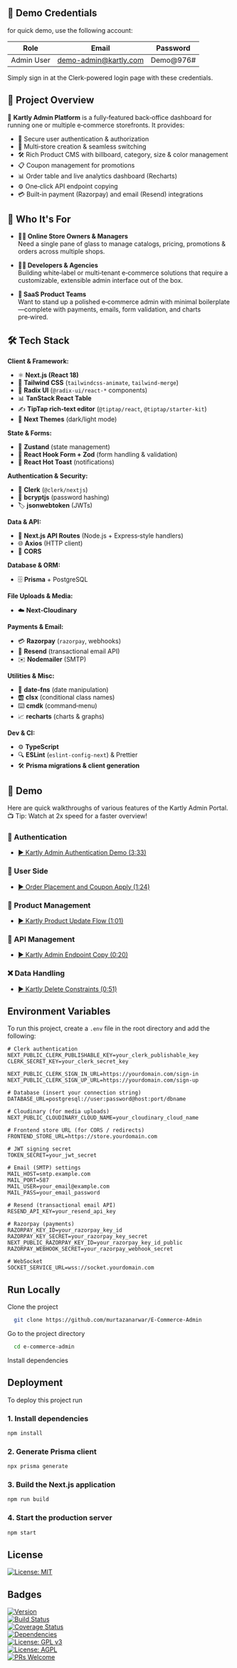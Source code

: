 ## 🧪 Demo Credentials

for quick demo, use the following account:

| Role       | Email                     | Password   |
| ---------- | ------------------------- | ---------- |
| Admin User | demo-admin@kartly.com     | Demo@976#  |

Simply sign in at the Clerk-powered login page with these credentials.  
## 📖 Project Overview

🛒 **Kartly Admin Platform** is a fully‑featured back‑office dashboard for running one or multiple e‑commerce storefronts. It provides:

- 🔐 Secure user authentication & authorization
- 🏬 Multi‑store creation & seamless switching  
- 🛠️ Rich Product CMS with billboard, category, size & color management  
- 📋 Coupon management for promotions  
- 📊 Order table and live analytics dashboard (Recharts)
- ⚙️ One‑click API endpoint copying
- 💳 Built‑in payment (Razorpay) and email (Resend) integrations

## 👥 Who It's For

- **👩‍💼 Online Store Owners & Managers**  
  Need a single pane of glass to manage catalogs, pricing, promotions & orders across multiple shops.

- **👨‍💻 Developers & Agencies**  
  Building white‑label or multi‑tenant e‑commerce solutions that require a customizable, extensible admin interface out of the box.

- **🚀 SaaS Product Teams**  
  Want to stand up a polished e‑commerce admin with minimal boilerplate—complete with payments, emails, form validation, and charts pre‑wired.


## 🛠 Tech Stack

**Client & Framework:**  
- ⚛️ **Next.js (React 18)**  
- 🎨 **Tailwind CSS** (`tailwindcss-animate`, `tailwind-merge`)  
- 🧩 **Radix UI** (`@radix-ui/react-*` components)  
- 📊 **TanStack React Table**  
- ✍️ **TipTap rich‑text editor** (`@tiptap/react`, `@tiptap/starter-kit`)  
- 🌙 **Next Themes** (dark/light mode)  

**State & Forms:**  
- 🐻 **Zustand** (state management)  
- 📝 **React Hook Form + Zod** (form handling & validation)  
- 🔔 **React Hot Toast** (notifications)  

**Authentication & Security:**  
- 🛂 **Clerk** (`@clerk/nextjs`)  
- 🔐 **bcryptjs** (password hashing)  
- 🏷️ **jsonwebtoken** (JWTs)  

**Data & API:**  
- 🚧 **Next.js API Routes** (Node.js + Express‑style handlers)  
- 🌐 **Axios** (HTTP client)  
- 🔄 **CORS**  

**Database & ORM:**  
- 🗄️ **Prisma** + PostgreSQL  

**File Uploads & Media:**  
- ☁️ **Next‑Cloudinary**  

**Payments & Email:**  
- 💳 **Razorpay** (`razorpay`, webhooks)  
- 📧 **Resend** (transactional email API)  
- ✉️ **Nodemailer** (SMTP)  

**Utilities & Misc:**  
- 📅 **date‑fns** (date manipulation)  
- 🆎 **clsx** (conditional class names)  
- ⌨️ **cmdk** (command‑menu)  
- 📈 **recharts** (charts & graphs)  

**Dev & CI:**  
- ⚙️ **TypeScript**  
- 🔍 **ESLint** (`eslint-config-next`) & Prettier  
- 🛠️ **Prisma migrations & client generation**  
## 🚀 Demo

Here are quick walkthroughs of various features of the Kartly Admin Portal.  
📺 Tip: Watch at 2x speed for a faster overview!

### 🔐 Authentication
- [▶️ Kartly Admin Authentication Demo (3:33)](https://youtu.be/fADBSu2OnkI)

### 🛒 User Side
- [▶️ Order Placement and Coupon Apply (1:24)](https://youtu.be/MJbRMUFfMtI)

### 🔄 Product Management
- [▶️ Kartly Product Update Flow (1:01)](https://youtu.be/FUNmRlNzPtw)

### 🧩 API Management
- [▶️ Kartly Admin Endpoint Copy (0:20)](https://youtu.be/X0l5CO-uuUs)

### ❌ Data Handling
- [▶️ Kartly Delete Constraints (0:51)](https://youtu.be/KvRSkk8lalU)

## Environment Variables

To run this project, create a `.env` file in the root directory and add the following:

```env
# Clerk authentication
NEXT_PUBLIC_CLERK_PUBLISHABLE_KEY=your_clerk_publishable_key
CLERK_SECRET_KEY=your_clerk_secret_key

NEXT_PUBLIC_CLERK_SIGN_IN_URL=https://yourdomain.com/sign-in
NEXT_PUBLIC_CLERK_SIGN_UP_URL=https://yourdomain.com/sign-up

# Database (insert your connection string)
DATABASE_URL=postgresql://user:password@host:port/dbname

# Cloudinary (for media uploads)
NEXT_PUBLIC_CLOUDINARY_CLOUD_NAME=your_cloudinary_cloud_name

# Frontend store URL (for CORS / redirects)
FRONTEND_STORE_URL=https://store.yourdomain.com

# JWT signing secret
TOKEN_SECRET=your_jwt_secret

# Email (SMTP) settings
MAIL_HOST=smtp.example.com
MAIL_PORT=587
MAIL_USER=your_email@example.com
MAIL_PASS=your_email_password

# Resend (transactional email API)
RESEND_API_KEY=your_resend_api_key

# Razorpay (payments)
RAZORPAY_KEY_ID=your_razorpay_key_id
RAZORPAY_KEY_SECRET=your_razorpay_key_secret
NEXT_PUBLIC_RAZORPAY_KEY_ID=your_razorpay_key_id_public
RAZORPAY_WEBHOOK_SECRET=your_razorpay_webhook_secret

# WebSocket
SOCKET_SERVICE_URL=wss://socket.yourdomain.com
```
## Run Locally

Clone the project

```bash
  git clone https://github.com/murtazanarwar/E-Commerce-Admin
```

Go to the project directory

```bash
  cd e-commerce-admin
```

Install dependencies


## Deployment

To deploy this project run
### 1. Install dependencies

```bash
npm install
```

### 2. Generate Prisma client

```bash
npx prisma generate
```

### 3. Build the Next.js application

```bash
npm run build
```

### 4. Start the production server

```bash
npm start
```


## License

[![License: MIT](https://img.shields.io/badge/License-MIT-green.svg)](https://choosealicense.com/licenses/mit/)  

## Badges
[![Version](https://img.shields.io/npm/v/e-commerce-platform.svg)](https://www.npmjs.com/package/e-commerce-platform)  
[![Build Status](https://img.shields.io/github/actions/workflow/status/your-username/e-commerce-platform/ci.yml?branch=main)](https://github.com/your-username/e-commerce-platform/actions)  
[![Coverage Status](https://img.shields.io/codecov/c/gh/your-username/e-commerce-platform/main.svg)](https://codecov.io/gh/your-username/e-commerce-platform)  
[![Dependencies](https://img.shields.io/librariesio/release/npm/e-commerce-platform)](https://libraries.io/npm/e-commerce-platform)  
[![License: GPL v3](https://img.shields.io/badge/License-GPL%20v3-yellow.svg)](https://opensource.org/licenses/GPL-3.0)  
[![License: AGPL](https://img.shields.io/badge/License-AGPL-blue.svg)](http://www.gnu.org/licenses/agpl-3.0)  
[![PRs Welcome](https://img.shields.io/badge/PRs-welcome-brightgreen.svg)](https://github.com/your-username/e-commerce-platform/pulls)  
